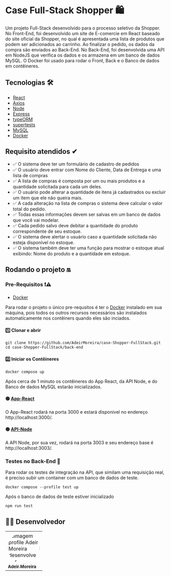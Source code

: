 <!-- <p>
    <a href="#sobre">Sobre<a/>
    <a href="#tecnologia">Tecnologia<a/>
<p/>

<h1 id="sobre">Case Full-Stack Shopper<h1/> -->

# Case Full-Stack Shopper 🛍

Um projeto Full-Stack desenvolvido para o processo seletivo da Shopper. No Front-End, foi desenvolvido um site de E-comercie em React baseado do site oficial da Shopper, no qual é apresentada uma lista de produtos que podem ser adicionados ao carrinho. Ao finalizar o pedido, os dados da compra são enviados ao Back-End. No Back-End, foi desenvolvida uma API em NodeJS que verifica os dados e os armazena em um banco de dados MySQL. O Docker foi usado para rodar o Front, Back e o Banco de dados em contêineres.

## Tecnologias 🛠

- [React](https://pt-br.reactjs.org/)
- [Axios](https://www.npmjs.com/package/axios)
- [Node](https://nodejs.org/en/)
- [Express](https://expressjs.com/pt-br/)
- [typeORM](https://typeorm.io/)
- [supertests](https://www.npmjs.com/package/supertest)
- [MySQL](https://www.mysql.com/)
- [Docker](https://www.docker.com/)

## Requisito atendidos ✔

- ✅ O sistema deve ter um formulário de cadastro de pedidos
- ✅ O usuário deve entrar com Nome do Cliente, Data de Entrega e uma lista de compras
- ✅ A lista de compras é composta por um ou mais produtos e a quantidade solicitada para cada um deles.
- ✅ O usuário pode alterar a quantidade de itens já cadastrados ou excluir um item que ele não queira mais.
- ✅ A cada alteração na lista de compras o sistema deve calcular o valor total do pedido.
- ✅ Todas essas informações devem ser salvas em um banco de dados que você vai modelar.
- ✅ Cada pedido salvo deve debitar a quantidade do produto correspondente de seu estoque.
- ✅ O sistema deve alertar o usuário caso a quantidade solicitada não esteja disponível no estoque.
- ✅ O sistema também deve ter uma função para mostrar o estoque atual exibindo: Nome do produto e a quantidade em estoque.

## Rodando o projeto 🔛

### Pre-Requisitos ❗⚠

- [Docker](https://www.docker.com/) 

Para rodar o projeto o único pre-requsitos é ter o [Docker](https://www.docker.com/) instalado em sua máquina, pois todos os outros recursos necessários são instalados automaticamente nos contêiners quando eles são inciados.
<!-- <h2 id="tecnologia">Tecnologias<h2/> -->

#### 1️⃣ Clonar e abrir
```
git clone https://github.com/AdeirMoreira/case-Shopper-FullStack.git
cd case-Shopper-FullStack/back-end
```

#### 2️⃣ Iniciar os Contêineres
```
docker compose up
```
Após cerca de 1 minuto os contêineres do App React, da API Node, e do Banco de dados MySQL estarão inicializados.

#### 🟢 [App-React](http://localhost:3000/)

O App-React rodará na porta 3000 e estará disponivel no endereço http://localhost:3000/. 

#### 🟢 [API-Node](http://localhost:3003/)

A API Node, por sua vez, rodará na porta 3003 e seu endereço base é http://localhost:3003/.

### Testes no Back-End 🧪

Para rodar os testes de integração na API, que similam uma requisição real, é preciso subir um container com um banco de dados de teste.
```
docker compose --profile test up
```
Após o banco de dados de teste estiver inicializado 
```
npm run test
```


## 👨‍💻 Desenvolvedor
<table>         
<td><a href="https://github.com/future4code/silveira-Adeir-Maia"><img style="border-radius: 50%;" src="https://avatars.githubusercontent.com/u/98994187?v=4" width="100px;" alt="Imagem profile Adeir Moreira desenvolvedor"/><br /><sub><b>Adeir Moreira</b></sub></a><br />   
</table>


